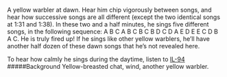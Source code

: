 A yellow warbler at dawn. Hear him chip vigorously between songs, and hear how successive songs are all different (except the two identical songs at 1:31 and 1:38). In these two and a half minutes, he sings five different songs, in the following sequence: A B C A B C B C B D C D A E D E E C D B A C. He is truly fired up! If he sings like other yellow warblers, he’ll have another half dozen of these dawn songs that he’s not revealed here. 

To hear how calmly he sings during the daytime, listen to [IL-94](http://listeningtoacontinentsing.com/recording.php?page=IL-94)
#####Background
Yellow-breasted chat, wind, another yellow warbler.
